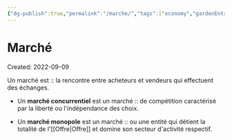 ```yaml
---
{"dg-publish":true,"permalink":"/marche/","tags":["economy","gardenEntry","gardenEntry","gardenEntry","gardenEntry","gardenEntry","gardenEntry","gardenEntry","gardenEntry","gardenEntry"]}
---
```


# Marché
Created: 2022-09-09

Un marché est :: la rencontre entre acheteurs et vendeurs qui effectuent des échanges.
<!--SR:!2023-07-26,205,270-->

- Un **marché concurrentiel** est un marché :: de compétition caractérisé par la liberté ou l'indépendance des choix.
<!--SR:!2023-09-28,95,250-->
- Un **marché monopole** est un marché :: ou une entité qui détient la totalité de l'[[Offre\|Offre]] et domine son secteur d'activité respectif.
<!--SR:!2024-10-29,464,248-->